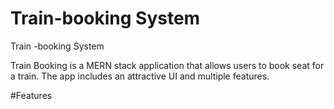 # Train-booking System
Train -booking System

Train Booking is a MERN stack application that allows users to book seat for a train. The app includes an attractive UI and multiple features.

#Features

